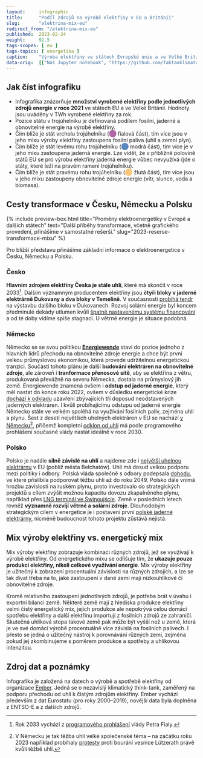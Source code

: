```yaml
---
layout:     infographic
title:      "Podíl zdrojů na výrobě elektřiny v EU a Británii"
slug:       "elektrina-mix-eu"
redirect_from: "/elektrina-mix-eu"
published:  2023-02-24
weight:     92.5
tags-scopes: [ eu ]
tags-topics: [ energetika ]
caption:    "Výroba elektřiny ve státech Evropské unie a ve Velké Británii v roce 2021 podle podílu jaderných, fosilních a obnovitelných zdrojů. V Česku se na výrobě elektřiny podílely z 50 % fosilní paliva, z 37 % jaderná energie a 13 % vyrobily obnovitelné zdroje."
data-orig:  [["Náš Jupyter notebook", "https://github.com/faktaoklimatu/data-analysis/blob/master/notebooks/electricity-mixes-eu.ipynb"]]
---
```


## Jak číst infografiku

* Infografika znázorňuje **množství vyrobené elektřiny podle jednotlivých zdrojů energie v roce 2021** ve státech EU a ve Velké Británii. Hodnoty jsou uváděny v TWh vyrobené elektřiny za rok.
* Pozice státu v trojúhelníku je definovaná podílem fosilní, jaderné a obnovitelné energie na výrobě elektřiny.
* Čím blíže je stát vrcholu trojúhelníku (<span style="color:#af69a6">⬤</span> fialová část), tím více jsou v jeho mixu výroby elektřiny zastoupena fosilní paliva (uhlí a zemní plyn).
* Čím blíže je stát levému rohu trojúhelníku (<span style="color:#5988bf">⬤</span> modrá část), tím více je v jeho mixu zastoupena jaderná energie. Lze vidět, že v přibližně polovině států EU se pro výrobu elektřiny jaderná energie vůbec nevyužívá (jde o státy, které leží na pravém rameni trojúhelníku).
* Čím blíže je stát pravému rohu trojúhelníku (<span style="color:#fcc679">⬤</span> žlutá část), tím více jsou v jeho mixu zastoupeny obnovitelné zdroje energie (vítr, slunce, voda a biomasa).

## Cesty transformace v Česku, Německu a Polsku

{% include preview-box.html
    title="Proměny elektroenergetiky v Evropě a dalších státech"
    text="Další příběhy transformace, včetně grafického provedení, přinášíme v samostatné rešerši."
    slug="2023-reserse-transformace-mixu"
%}

Pro bližší představu přinášíme základní informace o elektroenergetice v Česku, Německu a Polsku.

### Česko

**Hlavním zdrojem elektřiny Česka je stále uhlí**, které má skončit v roce 2033[^programove-prohlaseni]. Dalším významným producentem elektřiny jsou **čtyři bloky v jaderné elektrárně Dukovany a dva bloky v Temelíně**. V současnosti [probíhá tendr](https://oenergetice.cz/jaderne-elektrarny/tendr-na-dukovansky-blok-postoupi-do-dalsi-faze-vyprsi-termin-pro-prvni-nabidky) na výstavbu dalšího bloku v Dukovanech. Rozvoj solární energie byl koncem předminulé dekády utlumen kvůli [špatně nastavenému systému financování](https://www.irozhlas.cz/zpravy-domov/fotovoltaika-energetika-obnovitelne-zdroje_1912040600_jab) a od té doby vidíme spíše stagnaci. U větrné energie je situace podobná.

### Německo

Německo se se svou politikou [**Energiewende**](https://www.cleanenergywire.org/easyguide) staví do pozice jednoho z hlavních lídrů přechodu na obnovitelné zdroje energie a chce být první velkou průmyslovou ekonomikou, která provede udržitelnou energetickou tranzici. Součástí tohoto plánu je další **budování elektráren na obnovitelné zdroje**, ale zároveň i **tranformace přenosové sítě**, aby se elektřina z větru, produkovaná převážně na severu Německa, dostala na průmyslový jih země. Energiewende znamená ovšem i **odstup od jaderné energie**, který měl nastat do konce roku 2022, ovšem v důsledku energetické krize [dochází k odkladu](https://www.dw.com/en/germany-extends-lifetime-of-all-3-remaining-nuclear-plants/a-63466196) uzavření zbývajících tří doposud neodstavených jaderných elektráren. I kvůli probíhajícímu odstupu od jaderné energie Německo stále ve velkém spoléhá na využívání fosilních paliv, zejména uhlí a plynu. Šest z deseti největších uhelných elektráren v EU se nachází [v Německu](https://www.statista.com/statistics/1264199/largest-operational-coal-power-plants-by-capacity-in-the-eu-27/)[^lutzerath], přičemž kompletní [odklon od uhlí](/infografiky/uhelny-phaseout-eu) má podle programového prohlášení současné vlády nastat ideálně v roce 2030.

### Polsko

Polsko je nadále **silně závislé na uhlí** a najdeme zde i [největší uhelnou elektrárnu](https://cs.wikipedia.org/wiki/Elektr%C3%A1rna_Be%C5%82chat%C3%B3w) v EU (poblíž města Bełchatów). Uhlí má dosud velkou podporu mezi politiky i odbory. Polská vláda společně s odbory podepsala [dohodu](https://www.cire.pl/artykuly/serwis-informacyjny-cire-24/175624-podpisano-porozumienie-w-sprawie-zasad-i-tempa-transformacji-gornictwa), ve které přislíbila podporovat těžbu uhlí až do roku 2049. Polsko dále vnímá hrozbu závislosti na ruském plynu, proto investovalo do strategických projektů s cílem zvýšit možnou kapacitu dovozu zkapalněného plynu, například přes [LNG terminál ve Świnoujście](https://warsawinstitute.review/news-en/the-importance-of-the-swinoujscie-lng-terminal-in-light-of-the-energy-crisis-in-europe/). Země v posledních letech rovněž **významně rozvíjí větrné a solární zdroje**. Dlouhodobým strategickým cílem v energetice je i postavení první [polské jaderné elektrárny](https://world-nuclear.org/information-library/country-profiles/countries-o-s/poland.aspx), nicméně budoucnost tohoto projektu zůstává nejistá.

## Mix výroby elektřiny vs. energetický mix

Mix výroby elektřiny zobrazuje kombinaci různých zdrojů, jež se využívají k výrobě elektřiny. Od energetického mixu se odlišuje tím, že **ukazuje pouze produkci elektřiny, nikoli celkové využívání energie**. Mix výroby elektřiny je užitečný k zobrazení procentuální závislosti na různých zdrojích, a lze se tak dívat třeba na to, jaké zastoupení v dané zemi mají nízkouhlíkové či obnovitelné zdroje.

Kromě relativního zastoupení jednotlivých zdrojů, je potřeba brát v úvahu i exportní bilanci země. Některé země mají z hlediska produkce elektřiny velmi čistý energetický mix, jejich produkce ale nepokrývá celou domácí spotřebu elektřiny a další elektřinu importují z fosilních zdrojů ze zahraničí. Skutečná uhlíková stopa takové země pak může být vyšší než u země, která je ve své domácí výrobě procentuálně více závislá na fosilních palivech. I přesto se jedná o užitečný nástroj k porovnávání různých zemí, zejména pokud jej zkombinujeme s poměrem produkce a spotřeby a uhlíkovou intenzitou.

## Zdroj dat a poznámky

Infografika je založená na datech o výrobě a spotřebě elektřiny od organizace [Ember](https://ember-climate.org/). Jedná se o nezávislý klimatický think-tank, zaměřený na podporu přechodu od uhlí k čistým zdrojům elektřiny. Ember vychází především z dat Eurostatu (pro roky 2000–2019), novější data byla doplněna z ENTSO-E a z dalších zdrojů.

[^programove-prohlaseni]: Rok 2033 vychází z [programového prohlášení](https://www.vlada.cz/assets/jednani-vlady/programove-prohlaseni/programove-prohlaseni-vlady-Petra-Fialy.pdf) vlády Petra Fialy.
[^lutzerath]: V Německu je tak těžba uhlí velké společenské téma – na začátku roku 2023 například probíhaly [protesty](https://www.reuters.com/business/environment/germanys-rwe-calls-end-showdown-over-coal-mine-expansion-2023-01-11/) proti bourání vesnice Lützerath právě kvůli těžbě uhlí.
